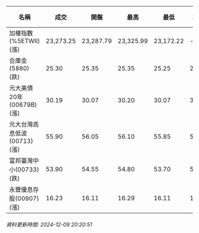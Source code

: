 | 名稱 | 成交 | 開盤 | 最高 | 最低 | 均價 | 成交金額(億) | 昨收 | 漲跌幅 | 漲跌 | 總量 | 昨量 | 振幅 |
| -------- | -------- | -------- | -------- |-------- | -------- | -------- |-------- |-------- |-------- | -------- | -------- |-------- |
|加權指數(%5ETWII) (漲)|23,273.25|23,287.79|23,325.99|23,172.22|-|3,539.82|23,193.27|0.34%|79.98|6,731,805|0|0.66%|
|合庫金(5880) (跌)|25.30|25.35|25.35|25.25|25.31|1.70|25.35|0.20%|0.05|6,708|6,197|0.39%|
|元大美債20年(00679B) (漲)|30.19|30.07|30.20|30.07|30.14|17.58|30.08|0.37%|0.11|58,346|52,617|0.43%|
|元大台灣高息低波(00713) (漲)|55.90|56.05|56.10|55.85|55.94|7.04|55.85|0.09%|0.05|12,587|12,959|0.45%|
|富邦臺灣中小(00733) (跌)|53.90|54.55|54.80|53.70|54.01|0.509|54.55|1.19%|0.65|942|673|2.02%|
|永豐優息存股(00907) (漲)|16.23|16.11|16.29|16.11|16.25|1.02|16.11|0.74%|0.12|6,303|2,259|1.12%|
###### 資料更新時間: 2024-12-09 20:20:51